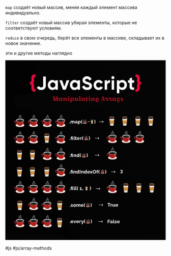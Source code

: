 `map` создаёт новый массив, меняя каждый элемент массива индивидуально. 

`filter` создаёт новый массив убирая элементы, которые не соответствуют условиям. 

`reduce` в свою очередь, берёт все элементы в массиве, складывает их в новое значение.

эти и другие методы наглядно 

![](js_array_methods.jpg)

#js #js/array-methods
